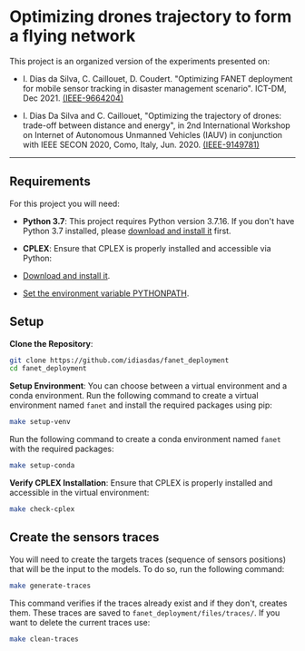 # Optimizing drones trajectory to form a flying network

This project is an organized version of the experiments presented on:

* I. Dias da Silva, C. Caillouet, D. Coudert. "Optimizing FANET deployment for mobile sensor tracking in disaster management scenario". ICT-DM, Dec 2021.  [(IEEE-9664204)](https://ieeexplore.ieee.org/abstract/document/9664204)

* I. Dias Da Silva and C. Caillouet, "Optimizing the trajectory of drones: trade-off between distance and energy", in 2nd International Workshop on Internet of Autonomous Unmanned Vehicles (IAUV) in conjunction with IEEE SECON 2020, Como, Italy, Jun. 2020.  [(IEEE-9149781)](https://ieeexplore.ieee.org/abstract/document/9149781)

---

## Requirements

For this project you will need:

- **Python 3.7**: This project requires Python version 3.7.16. If you don't have Python 3.7 installed, please [download and install it](https://www.python.org/downloads/release/python-3716/) first.
- **CPLEX**: Ensure that CPLEX is properly installed and accessible via Python:

- [Download and install it](https://www.ibm.com/docs/en/icos/20.1.0?topic=cplex-installing).
- [Set the environment variable PYTHONPATH](https://www.ibm.com/docs/en/icos/20.1.0?topic=cplex-setting-up-python-api).

## Setup

 **Clone the Repository**:
```bash
git clone https://github.com/idiasdas/fanet_deployment
cd fanet_deployment
```

 **Setup Environment**: 
You can choose between a virtual environment and a conda environment. Run the following command to create a virtual environment named `fanet` and install the required packages using pip:
```bash
make setup-venv
```
Run the following command to create a conda environment named `fanet` with the required packages:
```bash
make setup-conda
```

 **Verify CPLEX Installation**:
Ensure that CPLEX is properly installed and accessible in the virtual environment:
```bash
make check-cplex
```

## Create the sensors traces

You will need to create the targets traces (sequence of sensors positions) that will be the input to the models. To do so, run the following command:

```bash
make generate-traces
```

This command verifies if the traces already exist and if they don't, creates them. These traces are saved to `fanet_deployment/files/traces/`. If you want to delete the current traces use:

```bash
make clean-traces
```

